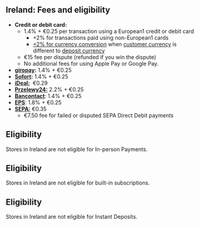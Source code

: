 ## Ireland: Fees and eligibility

*   **Credit or debit card:**
    *   1.4% + €0.25 per transaction using a European1 credit or debit card
        *   +2% for transactions paid using non-European1 cards
        *   [+2% for currency conversion](https://woocommerce.com/document/payments/faq/fees/currency-conversion/) when [customer currency](https://woocommerce.com/document/payments/currencies/#section-2) is different to [deposit currency](https://woocommerce.com/document/payments/currencies/#section-3)
    *   €15 fee per dispute (refunded if you win the dispute)
    *   No additional fees for using Apple Pay or Google Pay.
*   [**giropay**](https://woocommerce.com/document/payments/additional-payment-methods/)**:** 1.4% + €0.25
*   [**Sofort**](https://woocommerce.com/document/payments/additional-payment-methods/)**:** 1.4% + €0.25
*   [**iDeal:**](https://woocommerce.com/document/payments/additional-payment-methods/)  €0.29
*   [**Przelewy24:**](https://woocommerce.com/document/payments/additional-payment-methods/) 2.2% + €0.25
*   [**Bancontact**](https://woocommerce.com/document/payments/additional-payment-methods/): 1.4% + €0.25
*   [**EPS**](https://woocommerce.com/document/payments/additional-payment-methods/): 1.8% + €0.25
*   [**SEPA:**](https://woocommerce.com/document/payments/additional-payment-methods/) €0.35
    *   €7.50 fee for failed or disputed SEPA Direct Debit payments

## Eligibility

Stores in Ireland are not eligible for In-person Payments.

## Eligibility

Stores in Ireland are not eligible for built-in subscriptions.

## Eligibility

Stores in Ireland are not eligible for Instant Deposits.